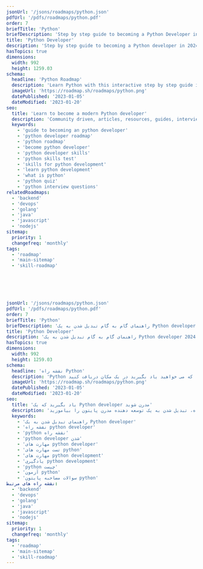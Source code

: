```yaml
---
jsonUrl: '/jsons/roadmaps/python.json'
pdfUrl: '/pdfs/roadmaps/python.pdf'
order: 7
briefTitle: 'Python'
briefDescription: 'Step by step guide to becoming a Python Developer in 2024'
title: 'Python Developer'
description: 'Step by step guide to becoming a Python developer in 2024'
hasTopics: true
dimensions:
  width: 992
  height: 1259.03
schema:
  headline: 'Python Roadmap'
  description: 'Learn Python with this interactive step by step guide in 2024. We also have resources and short descriptions attached to the roadmap items so you can get everything you want to learn in one place.'
  imageUrl: 'https://roadmap.sh/roadmaps/python.png'
  datePublished: '2023-01-05'
  dateModified: '2023-01-20'
seo:
  title: 'Learn to become a modern Python developer'
  description: 'Community driven, articles, resources, guides, interview questions, quizzes for python development. Learn to become a modern Python developer by following the steps, skills, resources and guides listed in this roadmap.'
  keywords:
    - 'guide to becoming an python developer'
    - 'python developer roadmap'
    - 'python roadmap'
    - 'become python developer'
    - 'python developer skills'
    - 'python skills test'
    - 'skills for python development'
    - 'learn python development'
    - 'what is python'
    - 'python quiz'
    - 'python interview questions'
relatedRoadmaps:
  - 'backend'
  - 'devops'
  - 'golang'
  - 'java'
  - 'javascript'
  - 'nodejs'
sitemap:
  priority: 1
  changefreq: 'monthly'
tags:
  - 'roadmap'
  - 'main-sitemap'
  - 'skill-roadmap'






jsonUrl: '/jsons/roadmaps/python.json'
pdfUrl: '/pdfs/roadmaps/python.pdf'
order: 7
briefTitle: 'Python'
briefDescription: 'راهنمای گام به گام تبدیل شدن به یک Python developer در سال 2024'
title: 'Python Developer'
description: 'راهنمای گام به گام تبدیل شدن به یک Python developer در سال 2024'
hasTopics: true
dimensions:
  width: 992
  height: 1259.03
schema:
  headline: 'نقشه راه Python'
  description: 'Python را با این راهنمای گام به گام تعاملی در سال 2024 بیاموزید. ما همچنین منابع و توضیحات کوتاهی را به آیتم های نقشه راه پیوست کرده ایم تا بتوانید هر آنچه را که می خواهید یاد بگیرید در یک مکان دریافت کنید.'
  imageUrl: 'https://roadmap.sh/roadmaps/python.png'
  datePublished: '2023-01-05'
  dateModified: '2023-01-20'
seo:
  title: 'یاد بگیرید که یک Python developer مدرن شوید'
  description: 'اجتماع محوری، مقالات، منابع، راهنماها، سوالات مصاحبه، آزمون ها برای توسعه پایتون. با دنبال کردن مراحل، مهارت ها، منابع و راهنماهای فهرست شده در این نقشه راه، تبدیل شدن به یک توسعه دهنده مدرن پایتون را بیاموزید.'
  keywords:
    - 'راهنمای تبدیل شدن به یک Python developer'
    - 'نقشه راه python developer'
    - 'python نقشه راه'
    - 'python developer شدن'
    - 'مهارت های python developer'
    - 'تست مهارت های python'
    - 'مهارت های python development'
    - 'یادگیری python development'
    - 'python چیست'
    - 'آزمون python'
    - 'سوالات مصاحبه پایتون python'
نقشه راه های مرتبط:
  - 'backend'
  - 'devops'
  - 'golang'
  - 'java'
  - 'javascript'
  - 'nodejs'
sitemap:
  priority: 1
  changefreq: 'monthly'
tags:
  - 'roadmap'
  - 'main-sitemap'
  - 'skill-roadmap'
---
```







